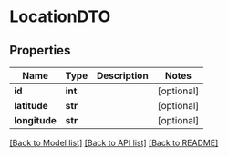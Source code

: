 # LocationDTO

## Properties
Name | Type | Description | Notes
------------ | ------------- | ------------- | -------------
**id** | **int** |  | [optional] 
**latitude** | **str** |  | [optional] 
**longitude** | **str** |  | [optional] 

[[Back to Model list]](../README.md#documentation-for-models) [[Back to API list]](../README.md#documentation-for-api-endpoints) [[Back to README]](../README.md)


